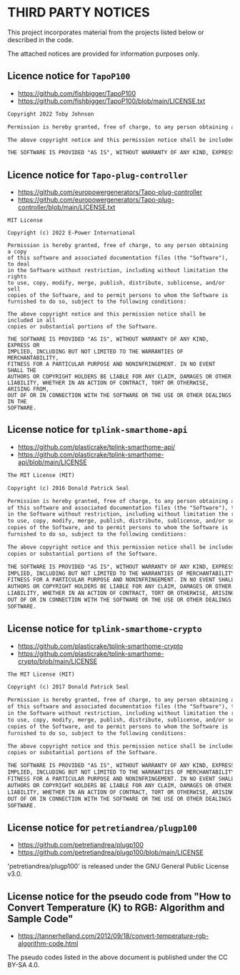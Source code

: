 # THIRD PARTY NOTICES
This project incorporates material from the projects listed below or described in the code.

The attached notices are provided for information purposes only.


## Licence notice for `TapoP100`
- https://github.com/fishbigger/TapoP100
- https://github.com/fishbigger/TapoP100/blob/main/LICENSE.txt

```txt
Copyright 2022 Toby Johnson

Permission is hereby granted, free of charge, to any person obtaining a copy of this software and associated documentation files (the "Software"), to deal in the Software without restriction, including without limitation the rights to use, copy, modify, merge, publish, distribute, sublicense, and/or sell copies of the Software, and to permit persons to whom the Software is furnished to do so, subject to the following conditions:

The above copyright notice and this permission notice shall be included in all copies or substantial portions of the Software.

THE SOFTWARE IS PROVIDED "AS IS", WITHOUT WARRANTY OF ANY KIND, EXPRESS OR IMPLIED, INCLUDING BUT NOT LIMITED TO THE WARRANTIES OF MERCHANTABILITY, FITNESS FOR A PARTICULAR PURPOSE AND NONINFRINGEMENT. IN NO EVENT SHALL THE AUTHORS OR COPYRIGHT HOLDERS BE LIABLE FOR ANY CLAIM, DAMAGES OR OTHER LIABILITY, WHETHER IN AN ACTION OF CONTRACT, TORT OR OTHERWISE, ARISING FROM, OUT OF OR IN CONNECTION WITH THE SOFTWARE OR THE USE OR OTHER DEALINGS IN THE SOFTWARE.
```


## Licence notice for `Tapo-plug-controller`
- https://github.com/europowergenerators/Tapo-plug-controller
- https://github.com/europowergenerators/Tapo-plug-controller/blob/main/LICENSE.txt

```
MIT License

Copyright (c) 2022 E-Power International

Permission is hereby granted, free of charge, to any person obtaining a copy
of this software and associated documentation files (the "Software"), to deal
in the Software without restriction, including without limitation the rights
to use, copy, modify, merge, publish, distribute, sublicense, and/or sell
copies of the Software, and to permit persons to whom the Software is
furnished to do so, subject to the following conditions:

The above copyright notice and this permission notice shall be included in all
copies or substantial portions of the Software.

THE SOFTWARE IS PROVIDED "AS IS", WITHOUT WARRANTY OF ANY KIND, EXPRESS OR
IMPLIED, INCLUDING BUT NOT LIMITED TO THE WARRANTIES OF MERCHANTABILITY,
FITNESS FOR A PARTICULAR PURPOSE AND NONINFRINGEMENT. IN NO EVENT SHALL THE
AUTHORS OR COPYRIGHT HOLDERS BE LIABLE FOR ANY CLAIM, DAMAGES OR OTHER
LIABILITY, WHETHER IN AN ACTION OF CONTRACT, TORT OR OTHERWISE, ARISING FROM,
OUT OF OR IN CONNECTION WITH THE SOFTWARE OR THE USE OR OTHER DEALINGS IN THE
SOFTWARE.
```


## License notice for `tplink-smarthome-api`
- https://github.com/plasticrake/tplink-smarthome-api/
- https://github.com/plasticrake/tplink-smarthome-api/blob/main/LICENSE

```txt
The MIT License (MIT)

Copyright (c) 2016 Donald Patrick Seal

Permission is hereby granted, free of charge, to any person obtaining a copy
of this software and associated documentation files (the "Software"), to deal
in the Software without restriction, including without limitation the rights
to use, copy, modify, merge, publish, distribute, sublicense, and/or sell
copies of the Software, and to permit persons to whom the Software is
furnished to do so, subject to the following conditions:

The above copyright notice and this permission notice shall be included in all
copies or substantial portions of the Software.

THE SOFTWARE IS PROVIDED "AS IS", WITHOUT WARRANTY OF ANY KIND, EXPRESS OR
IMPLIED, INCLUDING BUT NOT LIMITED TO THE WARRANTIES OF MERCHANTABILITY,
FITNESS FOR A PARTICULAR PURPOSE AND NONINFRINGEMENT. IN NO EVENT SHALL THE
AUTHORS OR COPYRIGHT HOLDERS BE LIABLE FOR ANY CLAIM, DAMAGES OR OTHER
LIABILITY, WHETHER IN AN ACTION OF CONTRACT, TORT OR OTHERWISE, ARISING FROM,
OUT OF OR IN CONNECTION WITH THE SOFTWARE OR THE USE OR OTHER DEALINGS IN THE
SOFTWARE.
```


## License notice for `tplink-smarthome-crypto`
- https://github.com/plasticrake/tplink-smarthome-crypto
- https://github.com/plasticrake/tplink-smarthome-crypto/blob/main/LICENSE

```txt
The MIT License (MIT)

Copyright (c) 2017 Donald Patrick Seal

Permission is hereby granted, free of charge, to any person obtaining a copy
of this software and associated documentation files (the "Software"), to deal
in the Software without restriction, including without limitation the rights
to use, copy, modify, merge, publish, distribute, sublicense, and/or sell
copies of the Software, and to permit persons to whom the Software is
furnished to do so, subject to the following conditions:

The above copyright notice and this permission notice shall be included in all
copies or substantial portions of the Software.

THE SOFTWARE IS PROVIDED "AS IS", WITHOUT WARRANTY OF ANY KIND, EXPRESS OR
IMPLIED, INCLUDING BUT NOT LIMITED TO THE WARRANTIES OF MERCHANTABILITY,
FITNESS FOR A PARTICULAR PURPOSE AND NONINFRINGEMENT. IN NO EVENT SHALL THE
AUTHORS OR COPYRIGHT HOLDERS BE LIABLE FOR ANY CLAIM, DAMAGES OR OTHER
LIABILITY, WHETHER IN AN ACTION OF CONTRACT, TORT OR OTHERWISE, ARISING FROM,
OUT OF OR IN CONNECTION WITH THE SOFTWARE OR THE USE OR OTHER DEALINGS IN THE
SOFTWARE.
```


## License notice for `petretiandrea/plugp100`
- https://github.com/petretiandrea/plugp100
- https://github.com/petretiandrea/plugp100/blob/main/LICENSE

'petretiandrea/plugp100' is released under the GNU General Public License v3.0.


## License notice for the pseudo code from "How to Convert Temperature (K) to RGB: Algorithm and Sample Code"
- https://tannerhelland.com/2012/09/18/convert-temperature-rgb-algorithm-code.html

The pseudo codes listed in the above document is published under the CC BY-SA 4.0.

